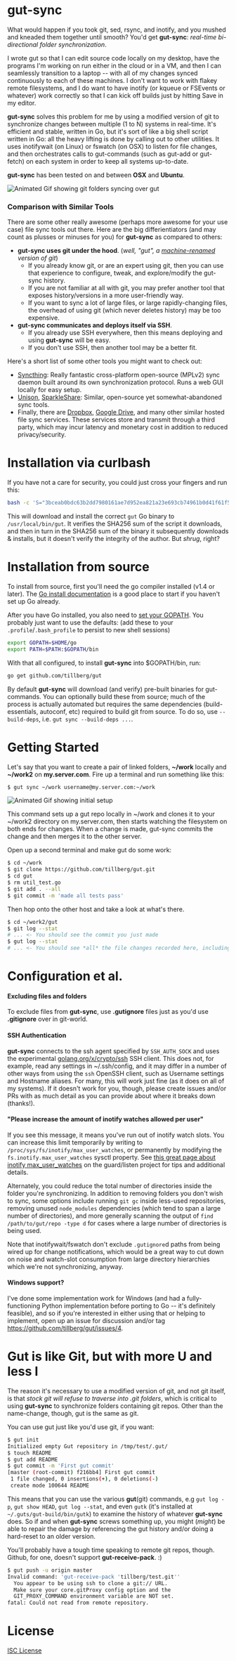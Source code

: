 gut-sync
========

What would happen if you took git, sed, rsync, and inotify, and you mushed and kneaded
them together until smooth? You'd get **gut-sync**: *real-time bi-directional folder synchronization*.

I wrote gut so that I can edit source code locally on my desktop, have the programs I'm
working on run either in the cloud or in a VM, and then I can seamlessly transition
to a laptop -- with all of my changes synced continuously to each of these machines.
I don't want to work with flakey remote filesystems, and I do want to have inotify
(or kqueue or FSEvents or whatever) work correctly so that I can kick off builds just
by hitting Save in my editor.

**gut-sync** solves this problem for me by using a modified version of git to synchronize
changes between multiple (1 to N) systems in real-time. It's efficient and stable, written
in Go, but it's sort of like a big shell script written in Go: all the heavy lifting is done
by calling out to other utilities. It uses inotifywait (on Linux) or fswatch (on OSX) to
listen for file changes, and then orchestrates calls to gut-commands (such as gut-add or
gut-fetch) on each system in order to keep all systems up-to-date.

**gut-sync** has been tested on and between **OSX** and **Ubuntu**.

![Animated Gif showing git folders syncing over gut](https://www.tillberg.us/c/b7d8d602e634931c50f957aeb58f9a2c5c4931545b96d6f276cb45d1eca434fe/gut-git.gif)

### Comparison with Similar Tools

There are some other really awesome (perhaps more awesome for your use case) file sync tools out
there. Here are the big differientiators (and may count as plusses or minuses for you) for
**gut-sync** as compared to others:

- **gut-sync uses git under the hood**. (*well, "gut", a [machine-renamed][machine-renamed] version of git*)
  - If you already know git, or are an expert using git, then you can use that experience to
    configure, tweak, and explore/modify the gut-sync history.
  - If you are not familiar at all with git, you may prefer another tool that exposes
    history/versions in a more user-friendly way.
  - If you want to sync a lot of large files, or large rapidly-changing files, the overhead of
    using git (which never deletes history) may be too expensive.
- **gut-sync communicates and deploys itself via SSH**.
  - If you already use SSH everywhere, then this means deploying and using **gut-sync** will be easy.
  - If you don't use SSH, then another tool may be a better fit.

Here's a short list of some other tools you might want to check out:

- [Syncthing][Syncthing]: Really fantastic cross-platform open-source (MPLv2) sync daemon built around
  its own synchronization protocol. Runs a web GUI locally for easy setup.
- [Unison][Unison], [SparkleShare][SparkleShare]: Similar, open-source yet somewhat-abandoned sync tools.
- Finally, there are [Dropbox][Dropbox], [Google Drive][Google Drive], and many other similar
  hosted file sync services. These services store and transmit through a third party, which may
  incur latency and monetary cost in addition to reduced privacy/security.

Installation via curlbash
=========================

If you have not a care for security, you could just cross your fingers and run this:

```sh
bash -c 'S="3bceab0bdc63b2dd7980161ae7d952ea821a23e693cb74961b0d41f61f557489";T="/tmp/gut.sh";set -e;wget -qO- "https://www.tillberg.us/c/$S/gut-1.0.3.sh">$T; echo "$S  $T"|shasum -a256 -c-;bash $T;rm $T'
```

This will download and install the correct `gut` Go binary to `/usr/local/bin/gut`. It verifies
the SHA256 sum of the script it downloads, and then in turn in the SHA256 sum of the binary it
subsequently downloads & installs, but it doesn't verify the integrity of the author.
But *shrug*, right?

Installation from source
========================

To install from source, first you'll need the go compiler installed (v1.4 or later).
The [Go install documentation][Go Install] is a good place to start if you haven't set
up Go already.

After you have Go installed, you also need to [set your GOPATH][Go Setup]. You probably just want to
use the defaults: (add these to your `.profile`/`.bash_profile` to persist to new shell sessions)

```sh
export GOPATH=$HOME/go
export PATH=$PATH:$GOPATH/bin
```

With that all configured, to install **gut-sync** into $GOPATH/bin, run:

```sh
go get github.com/tillberg/gut
```

By default **gut-sync** will download (and verify) pre-built binaries for gut-commands.
You can optionally build these from source; much of the process is actually automated
but requires the same dependencies (build-essentials, autoconf, etc) required to build
git from source. To do so, use `--build-deps`, i.e. `gut sync --build-deps ...`.

Getting Started
===============

Let's say that you want to create a pair of linked folders, **~/work** locally and
**~/work2** on **my.server.com**. Fire up a terminal and run something like this:

```sh
$ gut sync ~/work username@my.server.com:~/work
```

![Animated Gif showing initial setup](https://www.tillberg.us/c/395daa91a84e82c77d5c0c874f4eb11ec58d2170f8424d34de19b155a6fc2a0c/gut-init.gif)

This command sets up a gut repo locally in ~/work and clones it to your ~/work2
directory on my.server.com, then starts watching the filesystem on both ends for
changes. When a change is made, gut-sync commits the change and then merges it
to the other server.

Open up a second terminal and make gut do some work:

```sh
$ cd ~/work
$ git clone https://github.com/tillberg/gut.git
$ cd gut
$ rm util_test.go
$ git add . --all
$ git commit -m 'made all tests pass'
```

Then hop onto the other host and take a look at what's there.

```sh
$ cd ~/work2/gut
$ git log --stat
# ... <- You should see the commit you just made
$ gut log --stat
# ... <- You should see *all* the file changes recorded here, including inside ~/work2/gut/.git/
```

Configuration et al.
====================

#### Excluding files and folders

To exclude files from **gut-sync**, use **.gutignore** files just as you'd use **.gitignore** over in
git-world.

#### SSH Authentication

**gut-sync** connects to the ssh agent specified by `SSH_AUTH_SOCK` and uses the experimental
[golang.org/x/crypto/ssh][crypto/ssh] SSH client. This does not, for example, read any settings
in ~/.ssh/config, and it may differ in a number of other ways from using the `ssh` OpenSSH client,
such as Username settings and Hostname aliases. For many, this will work just fine (as it does
on all of my systems). If it doesn't work for you, though, please create issues and/or PRs with
as much detail as you can provide about where it breaks down (thanks!).

#### "Please increase the amount of inotify watches allowed per user"

If you see this message, it means you've run out of inotify watch slots. You can increase this limit
temporarily by writing to `/proc/sys/fs/inotify/max_user_watches`, or permanently by modifying the
`fs.inotify.max_user_watches` sysctl property. See
[this great page about inotify max_user_watches][guard/listen inotify reference] on the guard/listen
project for tips and additional details.

Alternately, you could reduce the total number of directories inside the folder you're synchronizing.
In addition to removing folders you don't wish to sync, some options include running `git gc` inside
less-used repositories, removing unused `node_modules` dependencies (which tend to span a large number
of directories), and more generally scanning the output of `find /path/to/gut/repo -type d` for cases
where a large number of directories is being used.

Note that inotifywait/fswatch don't exclude `.gutignore`d paths from being wired up for change
notifications, which would be a great way to cut down on noise and watch-slot consumption from large
directory hierarchies which we're not synchronizing, anyway.

#### Windows support?

I've done some implementation work for Windows (and had a fully-functioning Python implementation
before porting to Go -- it's definitely feasible), and so if you're interested in either using that
or helping to implement, open up an issue for discussion and/or tag https://github.com/tillberg/gut/issues/4.

Gut is like Git, but with more U and less I
===========================================

The reason it's necessary to use a modified version of git, and not git itself,
is that *stock git will refuse to traverse into .git folders*, which is critical
to using **gut-sync** to synchronize folders containing git repos. Other than the
name-change, though, gut is the same as git.

You can use gut just like you'd use git, if you want:

```sh
$ gut init
Initialized empty Gut repository in /tmp/test/.gut/
$ touch README
$ gut add README
$ gut commit -m 'First gut commit'
[master (root-commit) f216bb4] First gut commit
 1 file changed, 0 insertions(+), 0 deletions(-)
 create mode 100644 README
```

This means that you can use the various **gut**(git) commands, e.g `gut log -p`,
`gut show HEAD`, `gut log --stat`, and even `gutk` (it's installed at
`~/.guts/gut-build/bin/gutk`) to examine the history of whatever **gut-sync**
does. So if and when **gut-sync** screws something up, you might (*might*) be
able to repair the damage by referencing the gut history and/or doing a
hard-reset to an older version.

You'll probably have a tough time speaking to remote git repos, though. Github,
for one, doesn't support **gut-receive-pack**. :)

```sh
$ gut push -u origin master
Invalid command: 'gut-receive-pack 'tillberg/test.git''
  You appear to be using ssh to clone a git:// URL.
  Make sure your core.gitProxy config option and the
  GIT_PROXY_COMMAND environment variable are NOT set.
fatal: Could not read from remote repository.
```

License
=======

[ISC License][ISC License]

[machine-renamed]: https://github.com/tillberg/gut/blob/37cbc3748d674c46b2481220afdf34dd0a4b8e34/gut_build.go#L36-L101
[Go Install]: https://golang.org/doc/install
[Go Setup]: https://golang.org/doc/code.html
[crypto/ssh]: https://godoc.org/golang.org/x/crypto/ssh
[ISC License]: https://github.com/tillberg/gut/blob/master/LICENSE

[Syncthing]: https://syncthing.net/
[Unison]: http://www.cis.upenn.edu/~bcpierce/unison/
[SparkleShare]: http://sparkleshare.org/
[Dropbox]: https://www.dropbox.com/
[Google Drive]: https://www.google.com/drive/
[guard/listen inotify reference]: https://github.com/guard/listen/wiki/Increasing-the-amount-of-inotify-watchers

